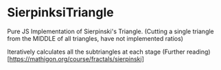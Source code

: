 # SierpinksiTriangle

Pure JS Implementation of Sierpinski's Triangle. (Cutting a single triangle from the MIDDLE of all triangles, have not implemented ratios)

Iteratively calculates all the subtriangles at each stage
(Further reading)[https://mathigon.org/course/fractals/sierpinski]
